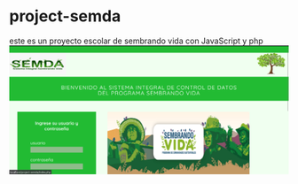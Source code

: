 # project-semda
este es un proyecto escolar de sembrando vida con JavaScript y php
![](./imagenes/home.png)
